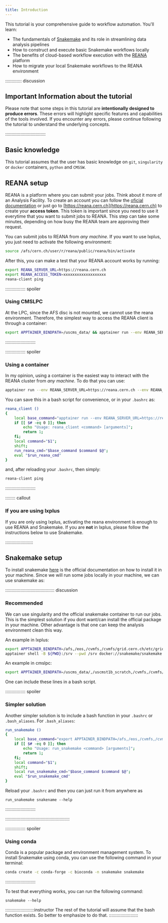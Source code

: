 ```yaml
---
title: Introduction
---
```


This tutorial is your comprehensive guide to workflow automation. You'll learn:

 * The fundamentals of [Snakemake](https://snakemake.readthedocs.io/en/stable/) and its role in streamlining data analysis pipelines
 * How to construct and execute basic Snakemake workflows locally
 * The benefits of cloud-based workflow execution with the [REANA](https://reana.cern.ch/) platform
 * How to migrate your local Snakemake workflows to the REANA environment

::::::::::::: discussion

## Important Information about the tutorial

Please note that some steps in this tutorial are **intentionally designed to produce errors**. These errors will highlight specific features and capabilities of the tools involved. If you encounter any errors, please continue following the tutorial to understand the underlying concepts.

::::::::::::::::::::::::::::::::

## Basic knowledge

This tutorial assumes that the user has basic knowledge on `git`, `singularity` or `docker` containers, `python` and `CMSSW`. 


## REANA setup

REANA is a platform where you can submit your jobs. Think about it more of an Analysis Facility. To create an account you can follow the [oficial documentation](https://docs.reana.io/getting-started/first-example/) or just go to [https://reana.cern.ch](https://reana.cern.ch) to create your **access token**. This token is important since you need to use it everytime that you want to submit jobs to REANA. This step can take some minutes, depending on how busy the REANA team are approving their request.

You can submit jobs to REANA from _any machine_. If you want to use lxplus, you just need to activate the following environment:
```BASH
source /afs/cern.ch/user/r/reana/public/reana/bin/activate
```

After this, you can make a test that your REANA account works by running:
```BASH
export REANA_SERVER_URL=https://reana.cern.ch
export REANA_ACCESS_TOKEN=xxxxxxxxxxxxxxxxxxx
reana-client ping
```

:::::::::::::::: spoiler

### Using CMSLPC

At the LPC, since the AFS disc is not mounted, we cannot use the reana environment. Therefore, the simplest way to access the REANA client is through a container:
```BASH
export APPTAINER_BINDPATH=/uscms_data/ && apptainer run --env REANA_SERVER_URL=https://reana.cern.ch --env REANA_ACCESS_TOKEN=xxxxxxxxxxxxxxxxxxxxxxxxx --bind ${PWD}:/srv --pwd /srv docker://docker.io/reanahub/reana-client:0.9.3 ping
```
::::::::::::::::::::::::


:::::::::::::::: spoiler

### Using a container

In my opinion, using a container is the easiest way to interact with the REANA cluster from _any machine_. To do that you can use:
```BASH
apptainer run --env REANA_SERVER_URL=https://reana.cern.ch --env REANA_ACCESS_TOKEN=xxxxxxxxxxxxxxxxx --bind ${PWD}:/srv --pwd /srv  docker://docker.io/reanahub/reana-client:0.9.3 ping
```
You can save this in a bash script for convenience, or in your `.bashrc` as:
```BASH
reana_client ()
{ 
    local base_command="apptainer run --env REANA_SERVER_URL=https://reana.cern.ch --env REANA_ACCESS_TOKEN=xxxxxxxxxxxxxxxx --bind ${PWD}:/srv --pwd /srv  docker://docker.io/reanahub/reana-client:0.9.3";
    if [[ $# -eq 0 ]]; then
        echo "Usage: reana_client <command> [arguments]";
        return 1;
    fi;
    local command="$1";
    shift;
    run_reana_cmd="$base_command $command $@";
    eval "$run_reana_cmd"
}
```
and, after reloading your `.bashrc`, then simply:
```BASH
reana-client ping
```
::::::::::::::::::::::::



:::::::: callout

### If you are using lxplus

If you are only using lxplus, activating the reana environment is enough to use REANA and Snakemake. If you are **not** in lxplus, please follow the instructions below to use Snakemake.

::::::::::::::::::::::



## Snakemake setup

To install snakemake [here](https://snakemake.readthedocs.io/en/stable/getting_started/installation.html) is the official documentation on how to install it in your machine. Since we will run some jobs locally in your machine, we can use snakemake as:

::::::::::::::::::::::::::::::::::::::: discussion

### Recommended

We can use singularity and the official snakemake container to run our jobs. This is the simplest solution if you dont want/can install the official package in your machine. Other advantage is that one can keep the analysis environment clean this way.

An example in lxplus:
```BASH
export APPTAINER_BINDPATH=/afs,/eos,/cvmfs,/cvmfs/grid.cern.ch/etc/grid-security:/etc/grid-security  ## this is optional (if needed)
apptainer shell -B ${PWD}:/srv --pwd /srv docker://snakemake/snakemake /bin/bash
```

An example in cmslpc:
```BASH
export APPTAINER_BINDPATH=/uscms_data/,/uscmst1b_scratch,/cvmfs,/cvmfs/grid.cern.ch/etc/grid-security:/etc/grid-security && apptainer shell -B ${PWD}:/srv --pwd /srv docker://snakemake/snakemake 
```

One can include these lines in a bash script.

:::::::::::::::: spoiler

### Simpler solution

Another simpler solution is to include a bash function in your `.bashrc` or `.bash_aliases`. For `.bash_aliases`:
```BASH
run_snakemake ()
{ 
    local base_command="export APPTAINER_BINDPATH=/afs,/eos,/cvmfs,/cvmfs/grid.cern.ch/etc/grid-security:/etc/grid-security && apptainer exec -B ${PWD}:/srv --pwd /srv docker://snakemake/snakemake";
    if [[ $# -eq 0 ]]; then
        echo "Usage: run_snakemake <command> [arguments]";
        return 1;
    fi;
    local command="$1";
    shift;
    local run_snakemake_cmd="$base_command $command $@";
    eval "$run_snakemake_cmd"
}
```
Reload your `.bashrc` and then you can just run it from anywhere as
```
run_snakemake snakename --help
```

::::::::::::::::::::::::


:::::::::::::::::::::::::::::::::::::::::::::::::::

:::::::::::::::: spoiler

### Using conda

Conda is a popular package and environment management system. To install Snakemake using conda, you can use the following command in your terminal:
```BASH
conda create -c conda-forge -c bioconda -n snakemake snakemake
```

::::::::::::::::::::::::

To test that everything works, you can run the following command:
```
snakemake --help
```
:::::::::::::::::::::::instructor
The rest of the tutorial will assume that the bash function exists. So better to emphasize to do that.
:::::::::::::::::::::::

